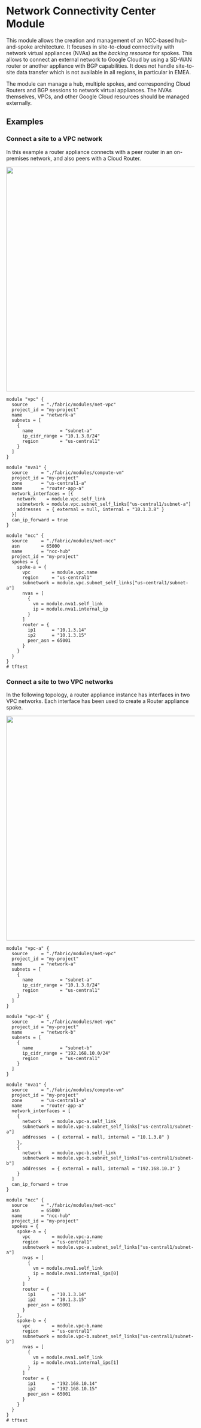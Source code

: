 # Network Connectivity Center Module

This module allows the creation and management of an NCC-based hub-and-spoke architecture. It focuses in site-to-cloud connectivity with network virtual appliances (NVAs) as the _backing resource_ for spokes. This allows to connect an external network to Google Cloud by using a SD-WAN router or another appliance with BGP capabilities. It does not handle site-to-site data transfer which is not available in all regions, in particular in EMEA.

The module can manage a hub, multiple spokes, and corresponding Cloud Routers and BGP sessions to network virtual appliances. The NVAs themselves, VPCs, and other Google Cloud resources should be managed externally.

## Examples

### Connect a site to a VPC network

In this example a router appliance connects with a peer router in an on-premises network, and also peers with a Cloud Router.

<p align="center"> <img src="images/site-to-vpc.png" width="600"> </p>

```hcl
module "vpc" {
  source     = "./fabric/modules/net-vpc"
  project_id = "my-project"
  name       = "network-a"
  subnets = [
    {
      name          = "subnet-a"
      ip_cidr_range = "10.1.3.0/24"
      region        = "us-central1"
    }
  ]
}

module "nva1" {
  source     = "./fabric/modules/compute-vm"
  project_id = "my-project"
  zone       = "us-central1-a"
  name       = "router-app-a"
  network_interfaces = [{
    network    = module.vpc.self_link
    subnetwork = module.vpc.subnet_self_links["us-central1/subnet-a"]
    addresses  = { external = null, internal = "10.1.3.8" }
  }]
  can_ip_forward = true
}

module "ncc" {
  source     = "./fabric/modules/net-ncc"
  asn        = 65000
  name       = "ncc-hub"
  project_id = "my-project"
  spokes = {
    spoke-a = {
      vpc        = module.vpc.name
      region     = "us-central1"
      subnetwork = module.vpc.subnet_self_links["us-central1/subnet-a"]
      nvas = [
        {
          vm = module.nva1.self_link
          ip = module.nva1.internal_ip
        }
      ]
      router = {
        ip1      = "10.1.3.14"
        ip2      = "10.1.3.15"
        peer_asn = 65001
      }
    }
  }
}
# tftest
```

### Connect a site to two VPC networks

In the following topology, a router appliance instance has interfaces in two VPC networks. Each interface has been used to create a Router appliance spoke.

<p align="center"> <img src="images/site-to-two-vpcs.png" width="600"> </p>

```hcl
module "vpc-a" {
  source     = "./fabric/modules/net-vpc"
  project_id = "my-project"
  name       = "network-a"
  subnets = [
    {
      name          = "subnet-a"
      ip_cidr_range = "10.1.3.0/24"
      region        = "us-central1"
    }
  ]
}

module "vpc-b" {
  source     = "./fabric/modules/net-vpc"
  project_id = "my-project"
  name       = "network-b"
  subnets = [
    {
      name          = "subnet-b"
      ip_cidr_range = "192.168.10.0/24"
      region        = "us-central1"
    }
  ]
}

module "nva1" {
  source     = "./fabric/modules/compute-vm"
  project_id = "my-project"
  zone       = "us-central1-a"
  name       = "router-app-a"
  network_interfaces = [
    {
      network    = module.vpc-a.self_link
      subnetwork = module.vpc-a.subnet_self_links["us-central1/subnet-a"]
      addresses  = { external = null, internal = "10.1.3.8" }
    },
    {
      network    = module.vpc-b.self_link
      subnetwork = module.vpc-b.subnet_self_links["us-central1/subnet-b"]
      addresses  = { external = null, internal = "192.168.10.3" }
    }
  ]
  can_ip_forward = true
}

module "ncc" {
  source     = "./fabric/modules/net-ncc"
  asn        = 65000
  name       = "ncc-hub"
  project_id = "my-project"
  spokes = {
    spoke-a = {
      vpc        = module.vpc-a.name
      region     = "us-central1"
      subnetwork = module.vpc-a.subnet_self_links["us-central1/subnet-a"]
      nvas = [
        {
          vm = module.nva1.self_link
          ip = module.nva1.internal_ips[0]
        }
      ]
      router = {
        ip1      = "10.1.3.14"
        ip2      = "10.1.3.15"
        peer_asn = 65001
      }
    },
    spoke-b = {
      vpc        = module.vpc-b.name
      region     = "us-central1"
      subnetwork = module.vpc-b.subnet_self_links["us-central1/subnet-b"]
      nvas = [
        {
          vm = module.nva1.self_link
          ip = module.nva1.internal_ips[1]
        }
      ]
      router = {
        ip1      = "192.168.10.14"
        ip2      = "192.168.10.15"
        peer_asn = 65001
      }
    }
  }
}
# tftest
```
